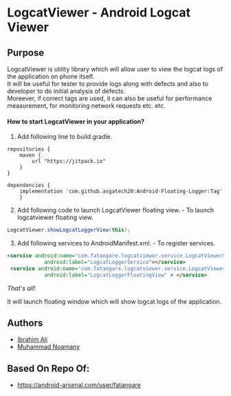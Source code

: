 
# LogcatViewer - Android Logcat Viewer

## Purpose
LogcatViewer is utility library which will allow user to view the logcat logs of the application on phone itself.   
It will be useful for tester to provide logs along with defects and also to developer to do initial analysis of defects.  
Moreever, if correct tags are used, it can also be useful for performance measurement, for monitoring network requests etc. etc.  

#### How to start LogcatViewer in your application?

1. Add following line to build.gradle.
```
repositories {
    maven {     
        url "https://jitpack.io"    
    }    
}  

dependencies { 
    implementation 'com.github.asgatech20:Android-Floating-Logger:Tag'
    }
```
2. Add following code to launch LogcatViewer floating view. - To launch logcatviewer floating view.
```java
LogcatViewer.showLogcatLoggerView(this);
```
3. Add following services to AndroidManifest.xml. - To register services.
```xml
<service android:name="com.fatangare.logcatviewer.service.LogcatViewerService"
            android:label="LogcatLoggerService"></service>
 <service android:name="com.fatangare.logcatviewer.service.LogcatViewerFloatingView"
            android:label="LogcatLoggerFloatingView" > </service>
 ```

*That's all!*  
  
It will launch floating window which will show logcat logs of the application.

## Authors

* [Ibrahim Ali](https://github.com/IbrahimAli2017)
* [Muhammad Noamany](https://github.com/muhammadnomany25)

## Based On Repo Of:

* https://android-arsenal.com/user/fatangare
 
